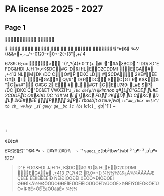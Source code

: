 # PA license 2025 - 2027

## Page 1

 









!"#$
%&'
()&&*+,-../+-0120-+0+-2(+(3",+/)4

6789:
6;<=
>
'
(?,,?(4(*
0'.1'(+
@
!"#A&BCD
'
!DD/>D"E
FDG&HDI
JJH
1*,>K$DC#G
!D&I
HLEC2CDDMI
EGA#
,+413
NLMDK
/DC
CO#P
DKC
LD
#$CDA
2KE#EE
O#L
L
EGA#
Q//#"
D/
RDC
SCGT
R
K$&&
"C#/#"
O#GG
2
E
#
L
#GT
GEU789:
L#E
$P
/DC
DKC
C"DC&ET
VWXZ[\]^_`a_]bc
defg[`h
ijklmnop
q#LC"GDE
L#E
2CDOEC
O#&DO
DC
"G#"M
L
!KC
FD
2KD
D
CKC
D
L
2KE#EE
P
$PT
rbasb]t
a
teuv]wa_[
_`ac^aw_]bcx
uv[a^[
tb
cb_
wv]wy
_z[
gawy
ge__bc
]c
{be`
]c_[`c[_
g`b|^[`}
~
















 ¡





¢£¢¤¥




£¢£¦£§£¦¨¨©¢
ª« ¬
­
¤¥¥®¦¤¥¤®¡

 ¬
¯°
sa`ec±_z[`bb²tbw^}wbf
³
´µ¶·
³
¸µ¹µº»
!DD/
>D"E
FDG&HDI
JJH
1*,
>K$DC#G
!D&
HLEC2CDDMI
EGA#
,+413
(?(,?(4(3
R,0*+()
¼½¾¾½¼¿À¾¾ÂÃÄÅÆ
ÇÈÉÊ
ËÉÌÍÈÎÊÉÊÏÐ
ÑÈÏÐÍÒÓÐÈÍ
ÔÊÕÖ×ÐÍÒÐÖÈÏ
ØÐÐÌ×Â½½ØÖÓÙÒÐÐÈÍÏÊÚÕÊÏÊÍÒÛÙÕÈÎ½ÜÒÕÊ×½ÑÈÏÝÖÍÉÒÐÖÈÏÙÒ×ÌÞßË×ÔÊÏÊàÒÛáâÊ×
¾½¾

